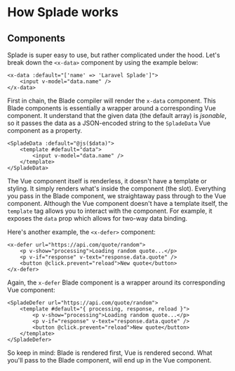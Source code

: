 # How Splade works

## Components

Splade is super easy to use, but rather complicated under the hood. Let's break down the `<x-data>` component by using the example below:

```blade
<x-data :default="['name' => 'Laravel Splade']">
    <input v-model="data.name" />
</x-data>
```

First in chain, the Blade compiler will render the `x-data` component. This Blade components is essentially a wrapper around a corresponding Vue component. It understand that the given data (the default array) is *jsonable*, so it passes the data as a JSON-encoded string to the `SpladeData` Vue component as a property.

```vue
<SpladeData :default="@js($data)">
    <template #default="data">
        <input v-model="data.name" />
    </template>
</SpladeData>
```

The Vue component itself is renderless, it doesn't have a template or styling. It simply renders what's inside the component (the slot). Everything you pass in the Blade component, we straightaway pass through to the Vue component. Although the Vue component doesn't have a template itself, the `template` tag allows you to interact with the component. For example, it exposes the `data` prop which allows for two-way data binding.

Here's another example, the `<x-defer>` component:

```blade
<x-defer url="https://api.com/quote/random">
    <p v-show="processing">Loading random quote...</p>
    <p v-if="response" v-text="response.data.quote" />
    <button @click.prevent="reload">New quote</button>
</x-defer>
```

Again, the `x-defer` Blade component is a wrapper around its corresponding Vue component:

```vue
<SpladeDefer url="https://api.com/quote/random">
    <template #default="{ processing, response, reload }">
        <p v-show="processing">Loading random quote...</p>
        <p v-if="response" v-text="response.data.quote" />
        <button @click.prevent="reload">New quote</button>
    </template>
</SpladeDefer>
```

So keep in mind: Blade is rendered first, Vue is rendered second. What you'll pass to the Blade component, will end up in the Vue component.